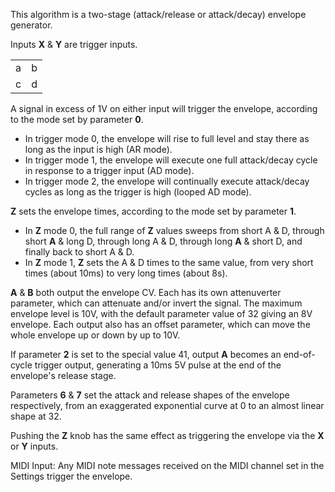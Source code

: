 This algorithm is a two-stage (attack/release or attack/decay) envelope generator.

Inputs **X** & **Y** are trigger inputs. 

<table>
<tr>
<td>a</td>
<td>b</td>
</tr>
<tr>
<td>c</td>
<td>d</td>
</tr>
</table>

A signal in excess of 1V on either input will trigger the envelope, according to the mode set by parameter **0**. 

- In trigger mode 0, the envelope will rise to full level and stay there as long as the input is high (AR mode). 
- In trigger mode 1, the envelope will execute one full attack/decay cycle in response to a trigger input (AD mode). 
- In trigger mode 2, the envelope will continually execute attack/decay cycles as long as the trigger is high (looped AD mode).

**Z** sets the envelope times, according to the mode set by parameter **1**. 

- In **Z** mode 0, the full range of **Z** values sweeps from short  A & D, through short **A** & long D, through long  A & D, through long **A** & short D, and finally back to short  A & D. 
- In **Z** mode 1, **Z** sets the  A & D times to the same value, from very short times (about 10ms) to very long times (about 8s).

 **A** & **B** both output the envelope CV. Each has its own attenuverter parameter, which can attenuate and/or invert the signal. The maximum envelope level is 10V, with the default parameter value of 32 giving an 8V envelope. Each output also has an offset parameter, which can move the whole envelope up or down by up to 10V.

If parameter **2** is set to the special value 41, output **A** becomes an end-of-cycle trigger output, generating a 10ms 5V pulse at the end of the envelope's release stage.

Parameters **6** & **7** set the attack and release shapes of the envelope respectively, from an exaggerated exponential curve at 0 to an almost linear shape at 32.

Pushing the **Z** knob has the same effect as triggering the envelope via the **X** or **Y** inputs.

MIDI Input: Any MIDI note messages received on the MIDI channel set in the Settings trigger the envelope.
